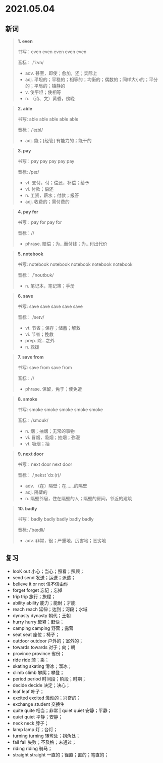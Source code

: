 # 2021.05.04

## 新词


> **1. even**
>
> 书写：even even even even even
>
> 音标： /ˈiːvn/
>
> - adv. 甚至，即使；愈加，还；实际上
> - adj. 平坦的；平稳的；相等的；均衡的；偶数的；同样大小的；平分的；平局的；镇静的
> - v. 使平坦；使相等
> - n. （诗、文）黄昏，傍晚




> **2. able**
>
> 书写: able able able able able 
>
> 音标：/ˈeɪbl/
>
> - adj. 能；[经管] 有能力的；能干的






> **3. pay**
>
> 书写：pay pay pay pay pay
>
> 音标: /peɪ/
>
> - vt. 支付，付；偿还，补偿；给予
> - vi. 付款；偿还
> - n. 工资，薪水；付款；报答
> - adj. 收费的；需付费的




> **4. pay for**
>
> 书写：pay for pay for
>
> 音标：//
>
> - phrase. 赔偿；为…而付钱；为…付出代价




> **5. notebook**
>
> 书写: notebook notebook  notebook notebook notebook
>
> 音标：  /ˈnoʊtbʊk/
>
> - n. 笔记本，笔记簿；手册





> **6. save**
>
> 书写: save save save save save
>
> 音标：  /seɪv/
>
> - vt. 节省；保存；储蓄；解救
> - vi. 节省；挽救
> - prep. 除...之外
> - n. 救援



> **7. save from**
>
> 书写: save from save from
>
> 音标：//
>
> - phrase. 保留，免于；使免遭





> **8. smoke**
>
> 书写: smoke smoke smoke smoke smoke
>
> 音标：/smoʊk/
>
> - n. 烟；抽烟；无常的事物
> - vi. 冒烟，吸烟；抽烟；弥漫
> - vt. 吸烟；抽



> **9. next door**
>
> 书写：next door next door
>
> 音标： /ˌnekst ˈdɔː(r)/
>
> - adv. （在）隔壁；在……的隔壁
> - adj. 隔壁的
> - n. 隔壁邻居，住在隔壁的人；隔壁的房间，邻近的建筑 


> **10. badly**
>
> 书写：badly badly badly badly badly
>
> 音标:  /ˈbædli/
>
> - adv. 非常，很；严重地，厉害地；恶劣地



## 复习

- looK out 小心；当心；照看；照顾；
- send send 发送；运送；派遣；
- believe it or not 信不信由你
- forget forget 忘记；忘掉
- trip trip 旅行；旅程；
- ability ability 能力；能耐；才能
- reach reach 延伸；达到；河段；水域
- dynasty dynasty 朝代；王朝
- hurry hurry 赶紧；赶快；
- camping camping 野营；露营
- seat seat 座位；椅子；
- outdoor outdoor 户外的；室外的；
- towards towards 对于；向；朝
- province province 省份；
- ride ride 骑；乘；
- skating skating 滑冰；溜冰；
- climb climb 攀爬；攀登；
- period period 时间段；阶段；时期；
- decide decide 决定；决心；
- leaf leaf 叶子；
- excited excited 激动的；兴奋的；
- exchange student 交换生
- quite quite 相当；非常 | quiet quiet 安静；平静；
- quiet quiet 平静；安静；
- neck neck 脖子；
- lamp lamp 灯；台灯；
- turning turning 转弯处；拐角处；
- fail fail 失败；不及格；未通过；
- riding riding 骑马；
- straight straight 一直的；径直；直的；笔直的；